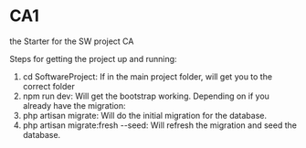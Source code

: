 # CA1

the Starter for the SW project CA

Steps for getting the project up and running:

1. cd SoftwareProject: If in the main project folder, will get you to the correct folder
2. npm run dev: Will get the bootstrap working.
   Depending on if you already have the migration:
3. php artisan migrate: Will do the initial migration for the database.
4. php artisan migrate:fresh --seed: Will refresh the migration and seed the database.
